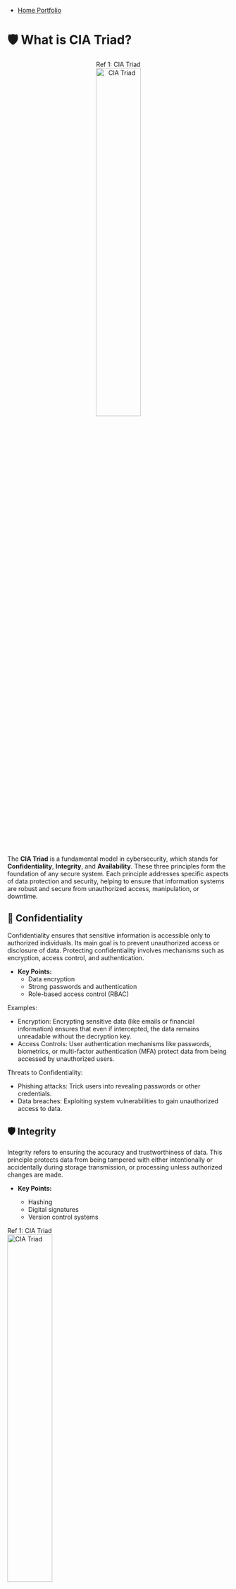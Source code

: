 

- <a href="https://github.com/rafa0c">Home Portfolio</a>

# 🛡️ What is CIA Triad?

<p align="center">
Ref 1: CIA Triad<br/>
<img src="https://i.imgur.com/VQO9Yfh.png" height="45%" width="45%" alt="CIA Triad"/>
<br />
<br />
</p>



The **CIA Triad** is a fundamental model in cybersecurity, which stands for **Confidentiality**, **Integrity**, and **Availability**. These three principles form the foundation of any secure system. Each principle addresses specific aspects of data protection and security, helping to ensure that information systems are robust and secure from unauthorized access, manipulation, or downtime.

## 🔐 Confidentiality
Confidentiality ensures that sensitive information is accessible only to authorized individuals. Its main goal is to prevent unauthorized access or disclosure of data. Protecting confidentiality involves mechanisms such as encryption, access control, and authentication.

- **Key Points:**
  - Data encryption
  - Strong passwords and authentication
  - Role-based access control (RBAC)
 
Examples:
- Encryption: Encrypting sensitive data (like emails or financial information) ensures that even if intercepted, the data remains unreadable without the decryption key.
- Access Controls: User authentication mechanisms like passwords, biometrics, or multi-factor authentication (MFA) protect data from being accessed by unauthorized users.


Threats to Confidentiality:
- Phishing attacks: Trick users into revealing passwords or other credentials.
- Data breaches: Exploiting system vulnerabilities to gain unauthorized access to data.



## 🛡️ Integrity
Integrity refers to ensuring the accuracy and trustworthiness of data. This principle protects data from being tampered with either intentionally or accidentally during storage transmission, or processing unless authorized changes are made.

- **Key Points:**
  - Hashing
  - Digital signatures
  - Version control systems
 
  <p align="center">
Ref 1: CIA Triad<br/>
<img src="https://i.imgur.com/DwiYl1g.png" height="45%" width="45%" alt="CIA Triad"/>
<br />
<br />
</p>
 

Examples:
- Checksums and Hashing: Used to ensure that files haven’t been tampered with during transit. If the hash values match on both ends, the file is confirmed to be intact.
- Version Control: Ensures that any changes to files or data can be tracked and rolled back if necessary.


Threats to Integrity:
- Man-in-the-Middle (MITM) attacks: Attackers intercept and alter data during transmission.
- Data Corruption: Either due to hardware failure, human error, or malicious actions, which may lead to incorrect data being stored.



## 🕒 Availability
Availability ensures that information and resources are accessible when needed. This involves maintaining system uptime and recovering quickly from failures. The Systems should be designed to withstand disruptions and continue functioning effectively.

Examples:
- Redundancy: Setting up redundant servers and backups to ensure continuous operation, even in the case of a hardware failure.
DDoS Protection: Implementing countermeasures like firewalls and load balancers to defend against distributed denial of service (DDoS) attacks that try to overwhelm and shut down a service.


Threats to Availability:
- DDoS Attacks: Flooding servers with traffic, making them unavailable.
- Natural Disasters: Disruptions from events like earthquakes or floods that affect data centers or communication networks.


Conclusion
By adhering to the CIA Triad, organizations can develop strategies and defenses that ensure their systems are secure. Focusing on Confidentiality, Integrity, and Availability enables balanced protection across different dimensions of security.

- **Key Points:**
  - Redundant systems
  - Regular backups
  - DDoS protection



---

### Summary
The **CIA Triad** is crucial for maintaining secure information systems. Focusing on **Confidentiality**, **Integrity**, and **Availability** helps organizations protect against data breaches, unauthorized access. The CIA Triad protections across different dimensions of security.

<!--
Ref 2: Virtual box  <br/>
<img src="" height="80%" width="80%" alt="Disk Sanitization Steps"/>
<br />
<br />
Ref 3: Add users in AD: <br/>
<img src="" height="80%" width="80%" alt="Disk Sanitization Steps"/>
<br />
<br />
Ref 4: User Name File  <br/>
<img src="" height="80%" width="80%" alt="Disk Sanitization Steps"/>
<br />
<br />
Ref 5: PowerShell script for new users   <br/>
<img src="" height="80%" width="80%" alt="Disk Sanitization Steps"/>
<br />
<br />
Ref 6: create the new users   <br/>
<img src="" height="80%" width="80%" alt="Disk Sanitization Steps"/>
<br />
<br />
Ref 7: show the new user in the GUI  <br/>
<img src="" height="80%" width="80%" alt="Disk Sanitization Steps"/>
-->



